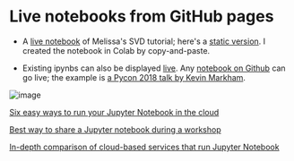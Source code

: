 # Live notebooks from GitHub pages

- A [live notebook](https://colab.research.google.com/github/bjnath/numpy_ipynb/blob/master/tutorial-svd_gh.ipynb) of Melissa's SVD tutorial; here's a 
 [static version](https://github.com/bjnath/numpy_ipynb/blob/master/tutorial-svd_gh.ipynb). I created the notebook in Colab by copy-and-paste.

- Existing ipynbs can also be displayed 
[live](https://colab.research.google.com/github/justmarkham/pycon-2018-tutorial/blob/master/tutorial.ipynb).
Any [notebook on Github](https://colab.research.google.com/github/googlecolab/colabtools/blob/master/notebooks/colab-github-demo.ipynb) can go live; the example is 
[a Pycon 2018 talk by Kevin Markham](https://github.com/justmarkham/pycon-2018-tutorial/blob/master/tutorial.ipynb).

![image](https://user-images.githubusercontent.com/6691888/83967722-0e7d3680-a892-11ea-83f7-0a3ef2c11ca6.png)

[Six easy ways to run your Jupyter Notebook in the cloud](https://www.dataschool.io/cloud-services-for-jupyter-notebook/)

[Best way to share a Jupyter notebook during a workshop](https://www.reddit.com/r/Python/comments/9107qu/best_way_to_share_a_jupyter_notebook_during_a/)

[In-depth comparison of cloud-based services that run Jupyter Notebook](https://discourse.jupyter.org/t/in-depth-comparison-of-cloud-based-services-that-run-jupyter-notebook/460/1)
